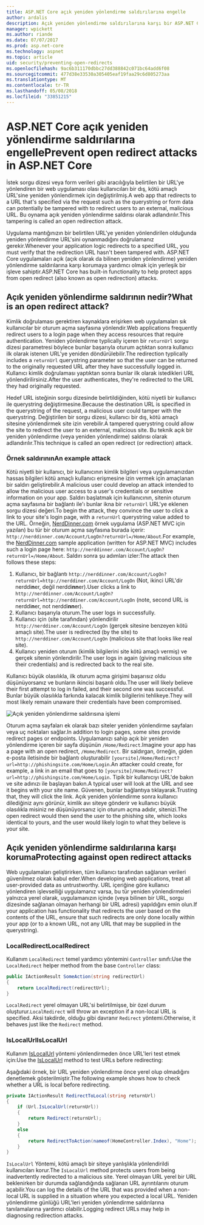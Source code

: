 ```yaml
---
title: ASP.NET Core açık yeniden yönlendirme saldırılarına engelle
author: ardalis
description: Açık yeniden yönlendirme saldırılarına karşı bir ASP.NET Core uygulama önlemek nasıl gösterir
manager: wpickett
ms.author: riande
ms.date: 07/07/2017
ms.prod: asp.net-core
ms.technology: aspnet
ms.topic: article
uid: security/preventing-open-redirects
ms.openlocfilehash: 9ac6b311170dbbc27dd388842c071bc64add6f08
ms.sourcegitcommit: 477d38e33530a305405eaf19faa29c6d805273aa
ms.translationtype: MT
ms.contentlocale: tr-TR
ms.lasthandoff: 05/08/2018
ms.locfileid: "33851215"
---
```

# <a name="prevent-open-redirect-attacks-in-aspnet-core"></a><span data-ttu-id="d4c84-103">ASP.NET Core açık yeniden yönlendirme saldırılarına engelle</span><span class="sxs-lookup"><span data-stu-id="d4c84-103">Prevent open redirect attacks in ASP.NET Core</span></span>

<span data-ttu-id="d4c84-104">İstek sorgu dizesi veya form verileri gibi aracılığıyla belirtilen bir URL'ye yönlendiren bir web uygulaması olası kullanıcıları bir dış, kötü amaçlı URL'sine yeniden yönlendirmek için değiştirilmiş.</span><span class="sxs-lookup"><span data-stu-id="d4c84-104">A web app that redirects to a URL that's specified via the request such as the querystring or form data can potentially be tampered with to redirect users to an external, malicious URL.</span></span> <span data-ttu-id="d4c84-105">Bu oynama açık yeniden yönlendirme saldırısı olarak adlandırılır.</span><span class="sxs-lookup"><span data-stu-id="d4c84-105">This tampering is called an open redirection attack.</span></span>

<span data-ttu-id="d4c84-106">Uygulama mantığınızın bir belirtilen URL'ye yeniden yönlendirilen olduğunda yeniden yönlendirme URL'sini oynanmadığını doğrulamanız gerekir.</span><span class="sxs-lookup"><span data-stu-id="d4c84-106">Whenever your application logic redirects to a specified URL, you must verify that the redirection URL hasn't been tampered with.</span></span> <span data-ttu-id="d4c84-107">ASP.NET Core uygulamaları açık (açık olarak da bilinen yeniden yönlendirme) yeniden yönlendirme saldırılarına karşı korumaya yardımcı olmak için yerleşik bir işleve sahiptir.</span><span class="sxs-lookup"><span data-stu-id="d4c84-107">ASP.NET Core has built-in functionality to help protect apps from open redirect (also known as open redirection) attacks.</span></span>

## <a name="what-is-an-open-redirect-attack"></a><span data-ttu-id="d4c84-108">Açık yeniden yönlendirme saldırının nedir?</span><span class="sxs-lookup"><span data-stu-id="d4c84-108">What is an open redirect attack?</span></span>

<span data-ttu-id="d4c84-109">Kimlik doğrulaması gerektiren kaynaklara erişirken web uygulamaları sık kullanıcılar bir oturum açma sayfasına yönlendir.</span><span class="sxs-lookup"><span data-stu-id="d4c84-109">Web applications frequently redirect users to a login page when they access resources that require authentication.</span></span> <span data-ttu-id="d4c84-110">Yeniden yönlendirme typlically içeren bir `returnUrl` sorgu dizesi parametresi böylece bunlar başarıyla oturum açtıktan sonra kullanıcı ilk olarak istenen URL'ye yeniden döndürülebilir.</span><span class="sxs-lookup"><span data-stu-id="d4c84-110">The redirection typlically includes a `returnUrl` querystring parameter so that the user can be returned to the originally requested URL after they have successfully logged in.</span></span> <span data-ttu-id="d4c84-111">Kullanıcı kimlik doğrulaması yaptıktan sonra bunlar ilk olarak istedikleri URL yönlendirilirsiniz.</span><span class="sxs-lookup"><span data-stu-id="d4c84-111">After the user authenticates, they're redirected to the URL they had originally requested.</span></span>

<span data-ttu-id="d4c84-112">Hedef URL isteğinin sorgu dizesinde belirtildiğinden, kötü niyetli bir kullanıcı ile querystring değiştirmesine.</span><span class="sxs-lookup"><span data-stu-id="d4c84-112">Because the destination URL is specified in the querystring of the request, a malicious user could tamper with the querystring.</span></span> <span data-ttu-id="d4c84-113">Değiştirilen bir sorgu dizesi, kullanıcı bir dış, kötü amaçlı sitesine yönlendirmek site izin verebilir.</span><span class="sxs-lookup"><span data-stu-id="d4c84-113">A tampered querystring could allow the site to redirect the user to an external, malicious site.</span></span> <span data-ttu-id="d4c84-114">Bu teknik açık bir yeniden yönlendirme (veya yeniden yönlendirme) saldırısı olarak adlandırılır.</span><span class="sxs-lookup"><span data-stu-id="d4c84-114">This technique is called an open redirect (or redirection) attack.</span></span>

### <a name="an-example-attack"></a><span data-ttu-id="d4c84-115">Örnek saldırının</span><span class="sxs-lookup"><span data-stu-id="d4c84-115">An example attack</span></span>

<span data-ttu-id="d4c84-116">Kötü niyetli bir kullanıcı, bir kullanıcının kimlik bilgileri veya uygulamanızdan hassas bilgileri kötü amaçlı kullanıcı erişmesine izin vermek için amaçlanan bir saldırı geliştirebilir.</span><span class="sxs-lookup"><span data-stu-id="d4c84-116">A malicious user could develop an attack intended to allow the malicious user access to a user's credentials or sensitive information on your app.</span></span> <span data-ttu-id="d4c84-117">Saldırı başlatmak için kullanıcının, sitenin oturum açma sayfasına bir bağlantı ile'ı bunlar ikna bir `returnUrl` URL'ye eklenen sorgu dizesi değeri.</span><span class="sxs-lookup"><span data-stu-id="d4c84-117">To begin the attack, they convince the user to click a link to your site's login page, with a `returnUrl` querystring value added to the URL.</span></span> <span data-ttu-id="d4c84-118">Örneğin, [NerdDinner.com](http://nerddinner.com) örnek uygulama (ASP.NET MVC için yazılan) bu tür bir oturum açma sayfasına burada içerir: `http://nerddinner.com/Account/LogOn?returnUrl=/Home/About`.</span><span class="sxs-lookup"><span data-stu-id="d4c84-118">For example, the [NerdDinner.com](http://nerddinner.com) sample application (written for ASP.NET MVC) includes such a login page here: `http://nerddinner.com/Account/LogOn?returnUrl=/Home/About`.</span></span> <span data-ttu-id="d4c84-119">Saldırı sonra şu adımları izler:</span><span class="sxs-lookup"><span data-stu-id="d4c84-119">The attack then follows these steps:</span></span>

1. <span data-ttu-id="d4c84-120">Kullanıcı, bir bağlantı `http://nerddinner.com/Account/LogOn?returnUrl=http://nerddiner.com/Account/LogOn` (Not, ikinci URL'dir nerddi**n**er, değil nerddi**nn**er).</span><span class="sxs-lookup"><span data-stu-id="d4c84-120">User clicks a link to `http://nerddinner.com/Account/LogOn?returnUrl=http://nerddiner.com/Account/LogOn` (note, second URL is nerddi**n**er, not nerddi**nn**er).</span></span>
2. <span data-ttu-id="d4c84-121">Kullanıcı başarıyla oturum.</span><span class="sxs-lookup"><span data-stu-id="d4c84-121">The user logs in successfully.</span></span>
3. <span data-ttu-id="d4c84-122">Kullanıcı için (site tarafından) yönlendirilir `http://nerddiner.com/Account/LogOn` (gerçek sitesine benzeyen kötü amaçlı site).</span><span class="sxs-lookup"><span data-stu-id="d4c84-122">The user is redirected (by the site) to `http://nerddiner.com/Account/LogOn` (malicious site that looks like real site).</span></span>
4. <span data-ttu-id="d4c84-123">Kullanıcı yeniden oturum (kimlik bilgilerini site kötü amaçlı vermiş) ve gerçek sitenin yönlendirilir.</span><span class="sxs-lookup"><span data-stu-id="d4c84-123">The user logs in again (giving malicious site their credentials) and is redirected back to the real site.</span></span>

<span data-ttu-id="d4c84-124">Kullanıcı büyük olasılıkla, ilk oturum açma girişimi başarısız oldu düşünüyorsanız ve bunların ikincisi başarılı oldu.</span><span class="sxs-lookup"><span data-stu-id="d4c84-124">The user will likely believe their first attempt to log in failed, and their second one was successful.</span></span> <span data-ttu-id="d4c84-125">Bunlar büyük olasılıkla farkında kalacak kimlik bilgilerini tehlikeye.</span><span class="sxs-lookup"><span data-stu-id="d4c84-125">They will most likely remain unaware their credentials have been compromised.</span></span>

![Açık yeniden yönlendirme saldırısına işlemi](preventing-open-redirects/_static/open-redirection-attack-process.png)

<span data-ttu-id="d4c84-127">Oturum açma sayfaları ek olarak bazı siteler yeniden yönlendirme sayfaları veya uç noktaları sağlar.</span><span class="sxs-lookup"><span data-stu-id="d4c84-127">In addition to login pages, some sites provide redirect pages or endpoints.</span></span> <span data-ttu-id="d4c84-128">Uygulamanızı sahip açık bir yeniden yönlendirme içeren bir sayfa düşünün `/Home/Redirect`.</span><span class="sxs-lookup"><span data-stu-id="d4c84-128">Imagine your app has a page with an open redirect, `/Home/Redirect`.</span></span> <span data-ttu-id="d4c84-129">Bir saldırgan, örneğin, giden e-posta iletisinde bir bağlantı oluşturabilir `[yoursite]/Home/Redirect?url=http://phishingsite.com/Home/Login`.</span><span class="sxs-lookup"><span data-stu-id="d4c84-129">An attacker could create, for example, a link in an email that goes to `[yoursite]/Home/Redirect?url=http://phishingsite.com/Home/Login`.</span></span> <span data-ttu-id="d4c84-130">Tipik bir kullanıcıyı URL'de bakın ve site adınızı ile başlayan bakın.</span><span class="sxs-lookup"><span data-stu-id="d4c84-130">A typical user will look at the URL and see it begins with your site name.</span></span> <span data-ttu-id="d4c84-131">Güvenen, bunlar bağlantıya tıklayarak.</span><span class="sxs-lookup"><span data-stu-id="d4c84-131">Trusting that, they will click the link.</span></span> <span data-ttu-id="d4c84-132">Açık yeniden yönlendirme sonra kullanıcı dilediğiniz aynı görünür, kimlik avı siteye gönderir ve kullanıcı büyük olasılıkla misiniz ne düşünüyorsanız için oturum açma adıdır, sitenizi.</span><span class="sxs-lookup"><span data-stu-id="d4c84-132">The open redirect would then send the user to the phishing site, which looks identical to yours, and the user would likely login to what they believe is your site.</span></span>

## <a name="protecting-against-open-redirect-attacks"></a><span data-ttu-id="d4c84-133">Açık yeniden yönlendirme saldırılarına karşı koruma</span><span class="sxs-lookup"><span data-stu-id="d4c84-133">Protecting against open redirect attacks</span></span>

<span data-ttu-id="d4c84-134">Web uygulamaları geliştirirken, tüm kullanıcı tarafından sağlanan verileri güvenilmez olarak kabul eder.</span><span class="sxs-lookup"><span data-stu-id="d4c84-134">When developing web applications, treat all user-provided data as untrustworthy.</span></span> <span data-ttu-id="d4c84-135">URL içeriğine göre kullanıcı yönlendiren işlevselliği uygulamanız varsa, bu tür yeniden yönlendirmeleri yalnızca yerel olarak, uygulamanızın içinde (veya bilinen bir URL, sorgu dizesinde sağlanan olmayan herhangi bir URL adresi) yapıldığını emin olun.</span><span class="sxs-lookup"><span data-stu-id="d4c84-135">If your application has functionality that redirects the user based on the contents of the URL,  ensure that such redirects are only done locally within your app (or to a known URL, not any URL that may be supplied in the querystring).</span></span>

### <a name="localredirect"></a><span data-ttu-id="d4c84-136">LocalRedirect</span><span class="sxs-lookup"><span data-stu-id="d4c84-136">LocalRedirect</span></span>

<span data-ttu-id="d4c84-137">Kullanım `LocalRedirect` temel yardımcı yöntemini `Controller` sınıfı:</span><span class="sxs-lookup"><span data-stu-id="d4c84-137">Use the `LocalRedirect` helper method from the base `Controller` class:</span></span>

```csharp
public IActionResult SomeAction(string redirectUrl)
{
    return LocalRedirect(redirectUrl);
}
```

<span data-ttu-id="d4c84-138">`LocalRedirect` yerel olmayan URL'si belirtilmişse, bir özel durum oluşturur.</span><span class="sxs-lookup"><span data-stu-id="d4c84-138">`LocalRedirect` will throw an exception if a non-local URL is specified.</span></span> <span data-ttu-id="d4c84-139">Aksi takdirde, olduğu gibi davranır `Redirect` yöntemi.</span><span class="sxs-lookup"><span data-stu-id="d4c84-139">Otherwise, it behaves just like the `Redirect` method.</span></span>

### <a name="islocalurl"></a><span data-ttu-id="d4c84-140">IsLocalUrl</span><span class="sxs-lookup"><span data-stu-id="d4c84-140">IsLocalUrl</span></span>

<span data-ttu-id="d4c84-141">Kullanım [IsLocalUrl](/dotnet/api/Microsoft.AspNetCore.Mvc.IUrlHelper?view=aspnetcore-2.0#Microsoft_AspNetCore_Mvc_IUrlHelper_IsLocalUrl_System_String_) yöntemi yönlendirmeden önce URL'leri test etmek için:</span><span class="sxs-lookup"><span data-stu-id="d4c84-141">Use the [IsLocalUrl](/dotnet/api/Microsoft.AspNetCore.Mvc.IUrlHelper?view=aspnetcore-2.0#Microsoft_AspNetCore_Mvc_IUrlHelper_IsLocalUrl_System_String_) method to test URLs before redirecting:</span></span>

<span data-ttu-id="d4c84-142">Aşağıdaki örnek, bir URL yeniden yönlendirme önce yerel olup olmadığını denetlemek gösterilmiştir.</span><span class="sxs-lookup"><span data-stu-id="d4c84-142">The following example shows how to check whether a URL is local before redirecting.</span></span>

```csharp
private IActionResult RedirectToLocal(string returnUrl)
{
    if (Url.IsLocalUrl(returnUrl))
    {
        return Redirect(returnUrl);
    }
    else
    {
        return RedirectToAction(nameof(HomeController.Index), "Home");
    }
}
```

<span data-ttu-id="d4c84-143">`IsLocalUrl` Yöntemi, kötü amaçlı bir siteye yanlışlıkla yönlendirildi kullanıcıları korur.</span><span class="sxs-lookup"><span data-stu-id="d4c84-143">The `IsLocalUrl` method protects users from being inadvertently redirected to a malicious site.</span></span> <span data-ttu-id="d4c84-144">Yerel olmayan URL yerel bir URL beklenirken bir durumda sağlandığında sağlanan URL ayrıntılarını oturum açabilir.</span><span class="sxs-lookup"><span data-stu-id="d4c84-144">You can log the details of the URL that was provided when a non-local URL is supplied in a situation where you expected a local URL.</span></span> <span data-ttu-id="d4c84-145">Yeniden yönlendirme günlüğü URL'leri yeniden yönlendirme saldırılarına tanılamalarına yardımcı olabilir.</span><span class="sxs-lookup"><span data-stu-id="d4c84-145">Logging redirect URLs may help in diagnosing redirection attacks.</span></span>
